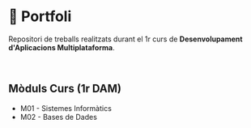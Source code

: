 # 💼 Portfoli

Repositori de treballs realitzats durant el 1r curs de <b>Desenvolupament d'Aplicacions Multiplataforma</b>.

<br/>

## Mòduls Curs (1r DAM)
- M01 - Sistemes Informàtics
- M02 - Bases de Dades
